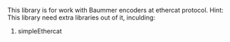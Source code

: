 This library is for work with Baummer encoders at ethercat protocol. 
Hint: This library need extra libraries out of it, inculding:
1) simpleEthercat
